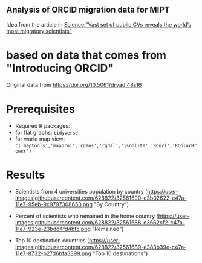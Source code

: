 ## Analysis of ORCID migration data for MIPT

Idea from the article in [Science:"Vast set of public CVs reveals the world’s most migratory
scientists"](http://www.sciencemag.org/news/2017/05/vast-set-public-cvs-reveals-world-s-most-migratory-scientists)

# based on data that comes from "Introducing ORCID"

Original data from https://doi.org/10.5061/dryad.48s16

# Prerequisites

* Required R packages: 
 * for flat graphs: `tidyverse`  
 * for world map view: `c('maptools','mapproj','rgeos','rgdal','jsonlite','RCurl','RColorBrewer')`

 
# Results
 
* Scientists from 4 universities population by country
 (https://user-images.githubusercontent.com/628822/32561690-e3b02622-c47a-11e7-95eb-9c9797308653.png "By Country")
 
* Percent of scientists who remained in the home country
 (https://user-images.githubusercontent.com/628822/32561688-e3662cf2-c47a-11e7-923e-23bdd4fd4bfc.png "Remained")
 
 
* Top 10 destination countries
 (https://user-images.githubusercontent.com/628822/32561689-e383b39e-c47a-11e7-8732-b27d6bfa3399.png "Top 10 destinations")
 